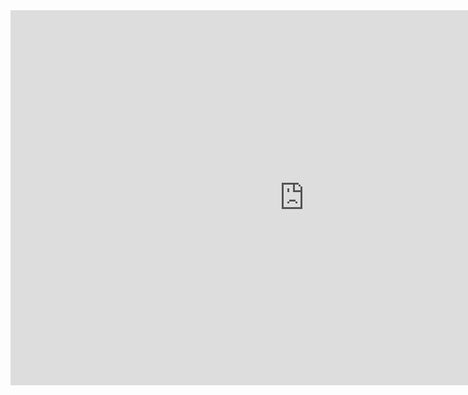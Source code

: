 <iframe src="https://embed.kumu.io/b3d59a64f47bc07d82f594c808a8a6b3" width="940" height="600" frameborder="0"></iframe>
